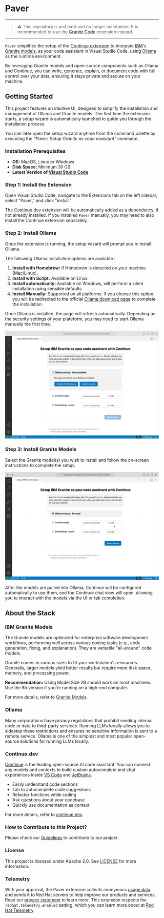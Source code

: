 # Paver

---

> ⚠️ This repository is archived and no longer maintained. It is recommended to use the [Granite.Code](https://github.com/Granite-Code/granite-code) extension instead.

---

`Paver` simplifies the setup of the
[Continue extension](https://marketplace.visualstudio.com/items?itemName=Continue.continue)
to integrate [IBM](https://www.ibm.com/)'s
[Granite models](https://github.com/ibm-granite/granite-3.0-language-models), as
your code assistant in Visual Studio Code, using [Ollama](https://ollama.com/)
as the runtime environment.

By leveraging Granite models and open-source components such as Ollama and
Continue, you can write, generate, explain, or document code with full control
over your data, ensuring it stays private and secure on your machine.

## Getting Started

This project features an intuitive UI, designed to simplify the installation and
management of Ollama and Granite models. The first time the extension
starts, a setup wizard is automatically launched to guide you through the
installation process.

You can later open the setup wizard anytime from the command palette by
executing the _"Paver: Setup Granite as code assistant"_ command.

### Installation Prerequisites

- **OS:** MacOS, Linux or Windows
- **Disk Space:** Minimum 30 GB
- **Latest Version of [Visual Studio Code](https://code.visualstudio.com/)**

### Step 1: Install the Extension

Open Visual Studio Code, navigate to the Extensions tab on the left sidebar,
select "Paver," and click "install."

The [Continue.dev](https://continue.dev/) extension will be automatically added
as a dependency, if not already installed. If you installed `Paver` manually,
you may need to also install the Continue extension separately.

### Step 2: Install Ollama

Once the extension is running, the setup wizard will prompt you to install
Ollama.

The following Ollama installation options are available :

1. **Install with Homebrew:** If Homebrew is detected on your machine
   (Mac/Linux).
2. **Install with Script:** Available on Linux.
3. **Install automatically:** Available on Windows, will perform a silent
   installation using sensible defaults.
4. **Install Manually:** Supported on all platforms. If you choose this option,
   you will be redirected to the official
   [Ollama download page](https://ollama.com/download) to complete the
   installation.

Once Ollama is installed, the page will refresh automatically. Depending on the
security settings of your plateform, you may need to start Ollama manually the
first time.

![installollama](media/installollama.gif)

### Step 3: Install Granite Models

Select the Granite model(s) you wish to install and follow the on-screen
instructions to complete the setup.

![installmodels](media/installmodels.gif)

After the models are pulled into Ollama, Continue will be configured
automatically to use them, and the Continue chat view will open, allowing you to
interact with the models via the UI or tab completion.

## About the Stack

### IBM Granite Models

The Granite models are optimized for enterprise software development
workflows, performing well across various coding tasks (e.g., code generation,
fixing, and explanation). They are versatile "all-around" code models.

Granite comes in various sizes to fit your workstation's resources.
Generally, larger models yield better results but require more disk space,
memory, and processing power.

**Recommendation:** Using Model Size 2B should work on most machines. Use the 8b version if you're running on a high-end computer.

For more details, refer to
[Granite Models](https://github.com/ibm-granite/granite-3.0-language-models).

### Ollama

Many corporations have privacy regulations that prohibit sending internal code
or data to third-party services. Running LLMs locally allows you to sidestep
these restrictions and ensures no sensitive information is sent to a remote
service. Ollama is one of the simplest and most popular open-source solutions
for running LLMs locally.

### Continue.dev

[Continue](https://docs.continue.dev) is the leading open-source AI code
assistant. You can connect any models and contexts to build custom autocomplete
and chat experiences inside
[VS Code](https://marketplace.visualstudio.com/items?itemName=Continue.continue)
and [JetBrains](https://plugins.jetbrains.com/plugin/22707-continue-extension).

- Easily understand code sections
- Tab to autocomplete code suggestions
- Refactor functions while coding
- Ask questions about your codebase
- Quickly use documentation as context

For more details, refer to
[continue.dev](https://github.com/continuedev/continue).

### How to Contribute to this Project?

Please check our
[Guidelines](https://github.com/redhat-developer/vscode-paver/blob/main/CONTRIBUTING.md)
to contribute to our project.

### License

This project is licensed under Apache 2.0. See [LICENSE](LICENSE) for more
information.

### Telemetry

With your approval, the Paver extension collects anonymous
[usage data](USAGE_DATA.md) and sends it to Red Hat servers to help improve our
products and services. Read our
[privacy statement](https://developers.redhat.com/article/tool-data-collection)
to learn more. This extension respects the `redhat.telemetry.enabled` setting,
which you can learn more about at
[Red Hat Telemetry](https://github.com/redhat-developer/vscode-redhat-telemetry#how-to-disable-telemetry-reporting).
